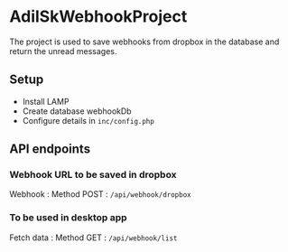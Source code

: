 # AdilSkWebhookProject

The project is used to save webhooks from dropbox in the database and return the unread messages.

## Setup
- Install LAMP
- Create database webhookDb
- Configure details in `inc/config.php`

## API endpoints

### Webhook URL to be saved in dropbox
Webhook : Method POST : `/api/webhook/dropbox`
### To be used in desktop app
Fetch data : Method GET : `/api/webhook/list`
